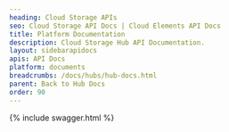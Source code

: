 ```yaml
---
heading: Cloud Storage APIs
seo: Cloud Storage API Docs | Cloud Elements API Docs
title: Platform Documentation
description: Cloud Storage Hub API Documentation.
layout: sidebarapidocs
apis: API Docs
platform: documents
breadcrumbs: /docs/hubs/hub-docs.html
parent: Back to Hub Docs
order: 90
---
```


{% include swagger.html %}

